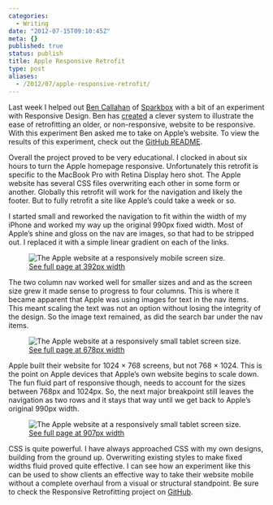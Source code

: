 ```yaml
---
categories:
  - Writing
date: "2012-07-15T09:10:45Z"
meta: {}
published: true
status: publish
title: Apple Responsive Retrofit
type: post
aliases:
  - /2012/07/apple-responsive-retrofit/
---
```

<p>Last week I helped out <a href="http://www.twitter.com/bencallahan">Ben Callahan</a> of <a href="http://seesparkbox.com">Sparkbox</a> with a bit of an experiment with Responsive Design. Ben has <a href="https://github.com/sparkbox/Responsive-Retrofitting/tree/gh-pages">created</a> a clever system to illustrate the ease of retrofitting an older, or non-responsive, website to be responsive. With this experiment Ben asked me to take on Apple’s website. To view the results of this experiment, check out the <a href="https://github.com/sparkbox/Responsive-Retrofitting/blob/gh-pages/README.md">GitHub README</a>.</p>
<p>Overall the project proved to be very educational. I clocked in about six hours to turn the Apple homepage responsive. Unfortunately this retrofit is specific to the MacBook Pro with Retina Display hero shot. The Apple website has several CSS files overwriting each other in some form or another. Globally this retrofit will work for the navigation and likely the footer. But to fully retrofit a site like Apple’s could take a week or so.</p>
<p>I started small and reworked the navigation to fit within the width of my iPhone and worked my way up the original 990px fixed width. Most of Apple’s shine and gloss on the nav are images, so that had to be stripped out. I replaced it with a simple linear gradient on each of the links.</p>
<figure>
<img alt="The Apple website at a responsively mobile screen size." src="/assets/2012/07/preview-retro-rwd-apple-392px.png" /><br />
<figcaption class="enlarge">
<a href="/media/retro-rwd-apple/retro-rwd-apple-392px.png">See full page at 392px width</a><br />
  </figcaption>
</figure>
<p>The two column nav worked well for smaller sizes and and as the screen size grew it made sense to progress to four columns. This is where it became apparent that Apple was using images for text in the nav items. This meant scaling the text was not an option without losing the integrity of the design. So the image text remained, as did the search bar under the nav items.</p>
<figure>
<img alt="The Apple website at a responsively small tablet screen size." src="/assets/2012/07/preview-retro-rwd-apple-678px.png" /><br />
<figcaption class="enlarge">
<a href="/media/retro-rwd-apple/retro-rwd-apple-678px.png">See full page at 678px width</a><br />
  </figcaption>
</figure>
<p>Apple built their website for 1024 × 768 screens, but not 768 × 1024. This is the point on Apple devices that Apple’s own website begins to scale down. The fun fluid part of responsive though, needs to account for the sizes between 768px and 1024px. So, the next major breakpoint still leaves the navigation as two rows and it stays that way until we get back to Apple’s original 990px width.</p>
<figure>
<img alt="The Apple website at a responsively small tablet screen size." src="/assets/2012/07/preview-retro-rwd-apple-907px.png" /><br />
<figcaption class="enlarge">
<a href="/media/retro-rwd-apple/retro-rwd-apple-907px.png">See full page at 907px width</a><br />
  </figcaption>
</figure>
<p>CSS is quite powerful. I have always approached CSS with my own designs, building from the ground up. Overwriting existing styles to make fixed widths fluid proved quite effective. I can see how an experiment like this can be used to show clients an effective way to take their website mobile without a complete overhaul from a visual or structural standpoint. Be sure to check the Responsive Retrofitting project on <a href="https://github.com/sparkbox/Responsive-Retrofitting/tree/gh-pages">GitHub</a>.</p>
